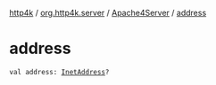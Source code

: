 [http4k](../../index.md) / [org.http4k.server](../index.md) / [Apache4Server](index.md) / [address](./address.md)

# address

`val address: `[`InetAddress`](https://docs.oracle.com/javase/9/docs/api/java/net/InetAddress.html)`?`